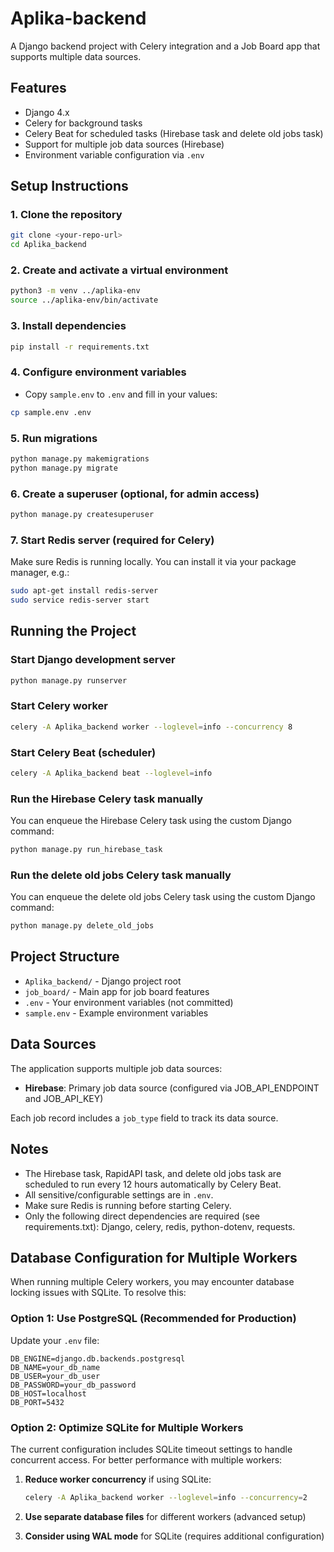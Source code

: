 # Aplika-backend

A Django backend project with Celery integration and a Job Board app that supports multiple data sources.

## Features
- Django 4.x
- Celery for background tasks
- Celery Beat for scheduled tasks (Hirebase task and delete old jobs task)
- Support for multiple job data sources (Hirebase)
- Environment variable configuration via `.env`

## Setup Instructions

### 1. Clone the repository
```bash
git clone <your-repo-url>
cd Aplika_backend
```

### 2. Create and activate a virtual environment
```bash
python3 -m venv ../aplika-env
source ../aplika-env/bin/activate
```

### 3. Install dependencies
```bash
pip install -r requirements.txt
```

### 4. Configure environment variables
- Copy `sample.env` to `.env` and fill in your values:
```bash
cp sample.env .env
```

### 5. Run migrations
```bash
python manage.py makemigrations
python manage.py migrate
```

### 6. Create a superuser (optional, for admin access)
```bash
python manage.py createsuperuser
```

### 7. Start Redis server (required for Celery)
Make sure Redis is running locally. You can install it via your package manager, e.g.:
```bash
sudo apt-get install redis-server
sudo service redis-server start
```

## Running the Project

### Start Django development server
```bash
python manage.py runserver
```

### Start Celery worker
```bash
celery -A Aplika_backend worker --loglevel=info --concurrency 8
```

### Start Celery Beat (scheduler)
```bash
celery -A Aplika_backend beat --loglevel=info
```

### Run the Hirebase Celery task manually
You can enqueue the Hirebase Celery task using the custom Django command:
```bash
python manage.py run_hirebase_task
```

### Run the delete old jobs Celery task manually
You can enqueue the delete old jobs Celery task using the custom Django command:
```bash
python manage.py delete_old_jobs
```

## Project Structure
- `Aplika_backend/` - Django project root
- `job_board/` - Main app for job board features
- `.env` - Your environment variables (not committed)
- `sample.env` - Example environment variables

## Data Sources
The application supports multiple job data sources:
- **Hirebase**: Primary job data source (configured via JOB_API_ENDPOINT and JOB_API_KEY)

Each job record includes a `job_type` field to track its data source.

## Notes
- The Hirebase task, RapidAPI task, and delete old jobs task are scheduled to run every 12 hours automatically by Celery Beat.
- All sensitive/configurable settings are in `.env`.
- Make sure Redis is running before starting Celery.
- Only the following direct dependencies are required (see requirements.txt): Django, celery, redis, python-dotenv, requests.

## Database Configuration for Multiple Workers

When running multiple Celery workers, you may encounter database locking issues with SQLite. To resolve this:

### Option 1: Use PostgreSQL (Recommended for Production)
Update your `.env` file:
```
DB_ENGINE=django.db.backends.postgresql
DB_NAME=your_db_name
DB_USER=your_db_user
DB_PASSWORD=your_db_password
DB_HOST=localhost
DB_PORT=5432
```

### Option 2: Optimize SQLite for Multiple Workers
The current configuration includes SQLite timeout settings to handle concurrent access. For better performance with multiple workers:

1. **Reduce worker concurrency** if using SQLite:
   ```bash
   celery -A Aplika_backend worker --loglevel=info --concurrency=2
   ```

2. **Use separate database files** for different workers (advanced setup)

3. **Consider using WAL mode** for SQLite (requires additional configuration)




